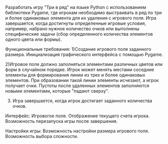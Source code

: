 Разработать игру "Три в ряд" на языке Python с использованием библиотеки Pygame, где игрокам необходимо выстраивать в ряд по три и более одинаковых элемента для их удаления с игрового поля. Игра завершается, когда достигнуты определенные игровые условия, например, набрано нужное количество очков или выполнены специфические задачи (сбор определенного количества элементов одного цвета или формы).

Функциональные требования:
1)Создание игрового поля заданного размера.
  Инициализация графического интерфейса с помощью Pygame.

2)Игровое поле должно заполняться элементами различных цветов или форм в случайном порядке.
  Игрок может менять местами соседние элементы для формирования линии из трех и более одинаковых элементов.
  При образовании такой линии элементы исчезают, а игрок получает очки.
  Пустоты после удаленных элементов заполняются новыми элементами, которые "падают сверху".

3) Игра завершается, когда игрок достигает заданного количества очков.

Интерфейс:
Игровогоe поле.
Отображение текущего счета игрока.
Возможность перезапуска игры после завершения.

Настройки игры:
Возможность настройки размера игрового поля.
Возможность выбора сложности.
